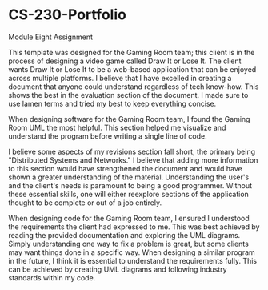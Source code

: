# CS-230-Portfolio
Module Eight Assignment 

This template was designed for the Gaming Room team; this client is in the process of designing a video game called Draw It or Lose It. The client wants Draw It or Lose It to be a web-based application that can be enjoyed across multiple platforms. I believe that I have excelled in creating a document that anyone could understand regardless of tech know-how. This shows the best in the evaluation section of the document. I made sure to use lamen terms and tried my best to keep everything concise. 

When designing software for the Gaming Room team, I found the Gaming Room UML the most helpful. This section helped me visualize and understand the program before writing a single line of code. 

I believe some aspects of my revisions section fall short, the primary being "Distributed Systems and Networks." I believe that adding more information to this section would have strengthened the document and would have shown a greater understanding of the material. Understanding the user's and the client's needs is paramount to being a good programmer. Without these essential skills, one will either reexplore sections of the application thought to be complete or out of a job entirely. 

When designing code for the Gaming Room team, I ensured I understood the requirements the client had expressed to me. This was best achieved by reading the provided documentation and exploring the UML diagrams. Simply understanding one way to fix a problem is great, but some clients may want things done in a specific way. When designing a similar program in the future, I think it is essential to understand the requirements fully. This can be achieved by creating UML diagrams and following industry standards within my code. 
